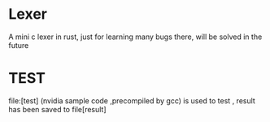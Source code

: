 # Lexer
A mini c lexer in rust, just for learning 
many bugs there, will be solved in the future
# TEST
  file:[test] \(nvidia sample code ,precompiled by gcc)  is used to test , result has been saved to file[result]
